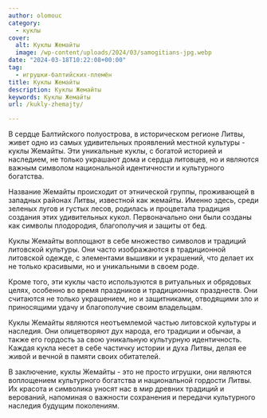 ```yaml
---
author: olomouc
category:
  - куклы
cover:
  alt: Куклы Жемайты
  image: /wp-content/uploads/2024/03/samogitians-jpg.webp
date: "2024-03-18T10:22:08+00:00"
tag:
  - игрушки-балтийских-племён
title: Куклы Жемайты
description: Куклы Жемайты
keywords: Куклы Жемайты
url: /kukly-zhemajty/

---
```

В сердце Балтийского полуострова, в историческом регионе Литвы, живет одно из самых удивительных проявлений местной культуры \- куклы Жемайты. Эти уникальные куклы, с богатой историей и наследием, не только украшают дома и сердца литовцев, но и являются важным символом национальной идентичности и культурного богатства.

Название Жемайты происходит от этнической группы, проживающей в западных районах Литвы, известной как жемайты. Именно здесь, среди зеленых лугов и густых лесов, родилась и процветала традиция создания этих удивительных кукол. Первоначально они были созданы как символы плодородия, благополучия и защиты от бед.

Куклы Жемайты воплощают в себе множество символов и традиций литовской культуры. Они часто изображаются в традиционной литовской одежде, с элементами вышивки и украшений, что делает их не только красивыми, но и уникальными в своем роде.

Кроме того, эти куклы часто используются в ритуальных и обрядовых целях, особенно во время праздников и традиционных празднеств. Они считаются не только украшением, но и защитниками, отводящими зло и приносящими удачу и благополучие своим владельцам.

Куклы Жемайты являются неотъемлемой частью литовской культуры и наследия. Они олицетворяют дух народа, его традиции и обычаи, а также его гордость за свою уникальную культурную идентичность. Каждая кукла несет в себе частичку истории и духа Литвы, делая ее живой и вечной в памяти своих обитателей.

В заключение, куклы Жемайты \- это не просто игрушки, они являются воплощением культурного богатства и национальной гордости Литвы. Их красота и символика уносят нас в мир древних традиций и верований, напоминая о важности сохранения и передачи культурного наследия будущим поколениям.
